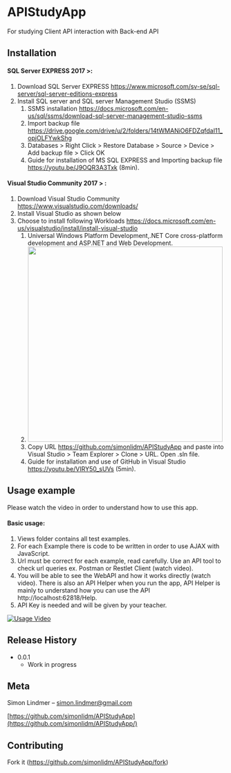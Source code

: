 # APIStudyApp

For studying Client API interaction with Back-end API


## Installation

<h4>SQL Server EXPRESS 2017 >:</h4>

1. Download SQL Server EXPRESS https://www.microsoft.com/sv-se/sql-server/sql-server-editions-express
2. Install SQL server and SQL server Management Studio (SSMS)
   1. SSMS installation https://docs.microsoft.com/en-us/sql/ssms/download-sql-server-management-studio-ssms
   2. Import backup file https://drive.google.com/drive/u/2/folders/14tWMANiO6FDZqfdaI11_opjOLFYwkShg
   3. Databases > Right Click > Restore Database > Source > Device > Add backup file > Click OK
   4. Guide for installation of MS SQL EXPRESS and Importing backup file https://youtu.be/J9OQR3A3Txk (8min).
  

<h4>Visual Studio Community 2017 > :</h4>

1. Download Visual Studio Community https://www.visualstudio.com/downloads/
2. Install Visual Studio as shown below
3. Choose to install following Workloads https://docs.microsoft.com/en-us/visualstudio/install/install-visual-studio
   1. Universal Windows Platform Development,.NET Core cross-platform development and ASP.NET and Web Development.
   2. <img src="https://docs.microsoft.com/en-us/visualstudio/install/media/install-visual-studio-enterprise.png" width="450"/>
   3. Copy URL https://github.com/simonlidm/APIStudyApp and paste into Visual Studio > Team Explorer > Clone > URL. Open .sln file.
   4. Guide for installation and use of GitHub in Visual Studio https://youtu.be/VIRY50_sUVs (5min).

## Usage example

Please watch the video in order to understand how to use this app.

<h4>Basic usage:</h4>

   1. Views folder contains all test examples.
   2. For each Example there is code to be written in order to use AJAX with JavaScript.
   3. Url must be correct for each example, read carefully. Use an API tool to check url queries ex. Postman or Restlet Client (watch video).
   4. You will be able to see the WebAPI and how it works directly (watch video). There is also an API Helper when you run the app, API Helper is mainly to understand how you can use the API http://localhost:62818/Help.
   5. API Key is needed and will be given by your teacher.

[![Usage Video](https://img.youtube.com/vi/0fKg7e37bQE/0.jpg)](https://www.youtube.com/watch?v=0fKg7e37bQE)


## Release History

* 0.0.1
    * Work in progress

## Meta

Simon Lindmer – simon.lindmer@gmail.com

[https://github.com/simonlidm/APIStudyApp](https://github.com/simonlidm/APIStudyApp/)

## Contributing

Fork it (<https://github.com/simonlidm/APIStudyApp/fork>)

<!-- Markdown link & img dfn's -->

